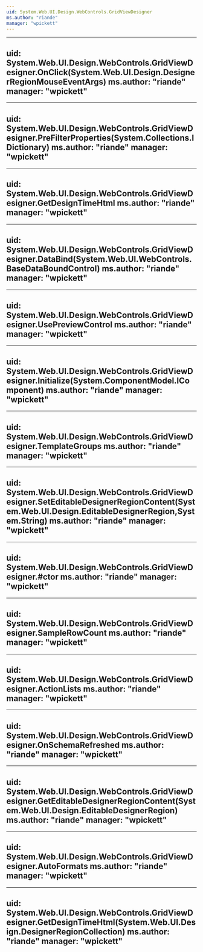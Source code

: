 ```yaml
---
uid: System.Web.UI.Design.WebControls.GridViewDesigner
ms.author: "riande"
manager: "wpickett"
---
```


---
uid: System.Web.UI.Design.WebControls.GridViewDesigner.OnClick(System.Web.UI.Design.DesignerRegionMouseEventArgs)
ms.author: "riande"
manager: "wpickett"
---

---
uid: System.Web.UI.Design.WebControls.GridViewDesigner.PreFilterProperties(System.Collections.IDictionary)
ms.author: "riande"
manager: "wpickett"
---

---
uid: System.Web.UI.Design.WebControls.GridViewDesigner.GetDesignTimeHtml
ms.author: "riande"
manager: "wpickett"
---

---
uid: System.Web.UI.Design.WebControls.GridViewDesigner.DataBind(System.Web.UI.WebControls.BaseDataBoundControl)
ms.author: "riande"
manager: "wpickett"
---

---
uid: System.Web.UI.Design.WebControls.GridViewDesigner.UsePreviewControl
ms.author: "riande"
manager: "wpickett"
---

---
uid: System.Web.UI.Design.WebControls.GridViewDesigner.Initialize(System.ComponentModel.IComponent)
ms.author: "riande"
manager: "wpickett"
---

---
uid: System.Web.UI.Design.WebControls.GridViewDesigner.TemplateGroups
ms.author: "riande"
manager: "wpickett"
---

---
uid: System.Web.UI.Design.WebControls.GridViewDesigner.SetEditableDesignerRegionContent(System.Web.UI.Design.EditableDesignerRegion,System.String)
ms.author: "riande"
manager: "wpickett"
---

---
uid: System.Web.UI.Design.WebControls.GridViewDesigner.#ctor
ms.author: "riande"
manager: "wpickett"
---

---
uid: System.Web.UI.Design.WebControls.GridViewDesigner.SampleRowCount
ms.author: "riande"
manager: "wpickett"
---

---
uid: System.Web.UI.Design.WebControls.GridViewDesigner.ActionLists
ms.author: "riande"
manager: "wpickett"
---

---
uid: System.Web.UI.Design.WebControls.GridViewDesigner.OnSchemaRefreshed
ms.author: "riande"
manager: "wpickett"
---

---
uid: System.Web.UI.Design.WebControls.GridViewDesigner.GetEditableDesignerRegionContent(System.Web.UI.Design.EditableDesignerRegion)
ms.author: "riande"
manager: "wpickett"
---

---
uid: System.Web.UI.Design.WebControls.GridViewDesigner.AutoFormats
ms.author: "riande"
manager: "wpickett"
---

---
uid: System.Web.UI.Design.WebControls.GridViewDesigner.GetDesignTimeHtml(System.Web.UI.Design.DesignerRegionCollection)
ms.author: "riande"
manager: "wpickett"
---
